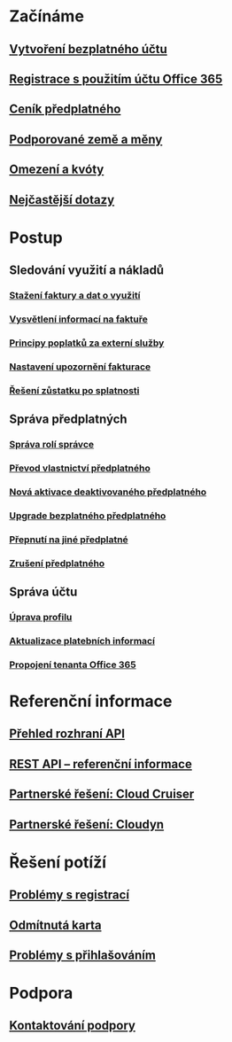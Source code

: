 # Začínáme
## [Vytvoření bezplatného účtu](https://azure.microsoft.com/free/)
## [Registrace s použitím účtu Office 365](../billing-use-existing-office-365-account-azure-subscription.md)
## [Ceník předplatného](https://azure.microsoft.com/pricing/)
## [Podporované země a měny](../billing-countries-and-currencies.md)
## [Omezení a kvóty](../azure-subscription-service-limits.md)
## [Nejčastější dotazy](../billing-subscription-faq.md)
# Postup
## Sledování využití a nákladů
### [Stažení faktury a dat o využití](../billing-download-azure-invoice-daily-usage-date.md)
### [Vysvětlení informací na faktuře](billing-understand-your-bill.md)
### [Principy poplatků za externí služby](../billing-understand-your-azure-marketplace-charges.md)
### [Nastavení upozornění fakturace](../billing-set-up-alerts.md)
### [Řešení zůstatku po splatnosti](../billing-azure-subscription-past-due-balance.md)
## Správa předplatných
### [Správa rolí správce](../billing-add-change-azure-subscription-administrator.md)
### [Převod vlastnictví předplatného](../billing-subscription-transfer.md)
### [Nová aktivace deaktivovaného předplatného](../billing-subscription-become-disable.md)
### [Upgrade bezplatného předplatného](../billing-upgrade-azure-subscription.md)
### [Přepnutí na jiné předplatné](../billing-how-to-switch-azure-offer.md)
### [Zrušení předplatného](../billing-how-to-cancel-azure-subscription.md)
## Správa účtu
### [Úprava profilu](../billing-how-to-change-azure-account-profile.md)
### [Aktualizace platebních informací](../billing-how-to-change-credit-card.md)
### [Propojení tenanta Office 365](../billing-add-office-365-tenant-to-azure-subscription.md)
# Referenční informace
## [Přehled rozhraní API](../billing-usage-rate-card-overview.md)
## [REST API – referenční informace](https://msdn.microsoft.com/en-us/library/azure/1ea5b323-54bb-423d-916f-190de96c6a3c)
## [Partnerské řešení: Cloud Cruiser](../billing-usage-rate-card-partner-solution-cloudcruiser.md)
## [Partnerské řešení: Cloudyn](../billing-usage-rate-card-partner-solution-cloudyn.md)
# Řešení potíží
## [Problémy s registrací](../billing-troubleshoot-azure-sign-up-issues.md)
## [Odmítnutá karta](../billing-credit-card-fails-during-azure-sign-up.md)
## [Problémy s přihlašováním](../billing-cannot-login-subscription.md)
# Podpora
## [Kontaktování podpory](../billing-how-to-create-billing-support-ticket.md)

<!--HONumber=Nov16_HO2-->


